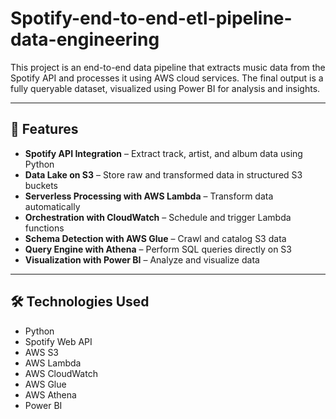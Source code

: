 # Spotify-end-to-end-etl-pipeline-data-engineering

This project is an end-to-end data pipeline that extracts music data from the Spotify API and processes it using AWS cloud services. The final output is a fully queryable dataset, visualized using Power BI for analysis and insights.

---

## 🚀 Features

- **Spotify API Integration** – Extract track, artist, and album data using Python
- **Data Lake on S3** – Store raw and transformed data in structured S3 buckets
- **Serverless Processing with AWS Lambda** – Transform data automatically
- **Orchestration with CloudWatch** – Schedule and trigger Lambda functions
- **Schema Detection with AWS Glue** – Crawl and catalog S3 data
- **Query Engine with Athena** – Perform SQL queries directly on S3
- **Visualization with Power BI** – Analyze and visualize data

---

## 🛠️ Technologies Used

- Python
- Spotify Web API
- AWS S3
- AWS Lambda
- AWS CloudWatch
- AWS Glue
- AWS Athena
- Power BI


